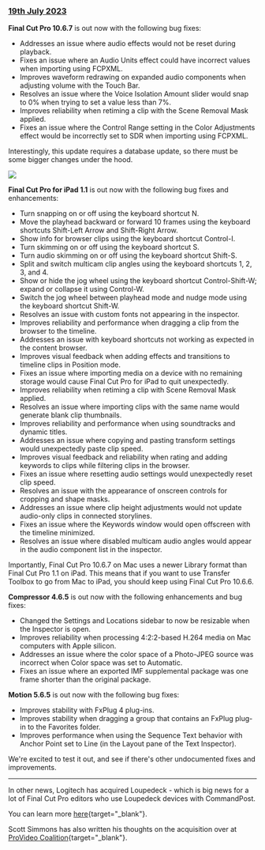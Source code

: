 ### [19th July 2023](/news/20230719)

**Final Cut Pro 10.6.7** is out now with the following bug fixes:

- Addresses an issue where audio effects would not be reset during playback.
- Fixes an issue where an Audio Units effect could have incorrect values when importing using FCPXML.
- Improves waveform redrawing on expanded audio components when adjusting volume with the Touch Bar.
- Resolves an issue where the Voice Isolation Amount slider would snap to 0% when trying to set a value less than 7%.
- Improves reliability when retiming a clip with the Scene Removal Mask applied.
- Fixes an issue where the Control Range setting in the Color Adjustments effect would be incorrectly set to SDR when importing using FCPXML.

Interestingly, this update requires a database update, so there must be some bigger changes under the hood.

![](../static/database-update.png)

**Final Cut Pro for iPad 1.1** is out now with the following bug fixes and enhancements:

- Turn snapping on or off using the keyboard shortcut N.
- Move the playhead backward or forward 10 frames using the keyboard shortcuts Shift-Left Arrow and Shift-Right Arrow.
- Show info for browser clips using the keyboard shortcut Control-I.
- Turn skimming on or off using the keyboard shortcut S.
- Turn audio skimming on or off using the keyboard shortcut Shift-S.
- Split and switch multicam clip angles using the keyboard shortcuts 1, 2, 3, and 4.
- Show or hide the jog wheel using the keyboard shortcut Control-Shift-W; expand or collapse it using Control-W.
- Switch the jog wheel between playhead mode and nudge mode using the keyboard shortcut Shift-W.
- Resolves an issue with custom fonts not appearing in the inspector.
- Improves reliability and performance when dragging a clip from the browser to the timeline.
- Addresses an issue with keyboard shortcuts not working as expected in the content browser.
- Improves visual feedback when adding effects and transitions to timeline clips in Position mode.
- Fixes an issue where importing media on a device with no remaining storage would cause Final Cut Pro for iPad to quit unexpectedly.
- Improves reliability when retiming a clip with Scene Removal Mask applied.
- Resolves an issue where importing clips with the same name would generate blank clip thumbnails.
- Improves reliability and performance when using soundtracks and dynamic titles.
- Addresses an issue where copying and pasting transform settings would unexpectedly paste clip speed.
- Improves visual feedback and reliability when rating and adding keywords to clips while filtering clips in the browser.
- Fixes an issue where resetting audio settings would unexpectedly reset clip speed.
- Resolves an issue with the appearance of onscreen controls for cropping and shape masks.
- Addresses an issue where clip height adjustments would not update audio-only clips in connected storylines.
- Fixes an issue where the Keywords window would open offscreen with the timeline minimized.
- Resolves an issue where disabled multicam audio angles would appear in the audio component list in the inspector.

Importantly, Final Cut Pro 10.6.7 on Mac uses a newer Library format than Final Cut Pro 1.1 on iPad. This means that if you want to use Transfer Toolbox to go from Mac to iPad, you should keep using Final Cut Pro 10.6.6.

**Compressor 4.6.5** is out now with the following enhancements and bug fixes:

- Changed the Settings and Locations sidebar to now be resizable when the Inspector is open.
- Improves reliability when processing 4:2:2-based H.264 media on Mac computers with Apple silicon.
- Addresses an issue where the color space of a Photo-JPEG source was incorrect when Color space was set to Automatic.
- Fixes an issue where an exported IMF supplemental package was one frame shorter than the original package.

**Motion 5.6.5** is out now with the following bug fixes:

- Improves stability with FxPlug 4 plug-ins.
- Improves stability when dragging a group that contains an FxPlug plug-in to the Favorites folder.
- Improves performance when using the Sequence Text behavior with Anchor Point set to Line (in the Layout pane of the Text Inspector).

We're excited to test it out, and see if there's other undocumented fixes and improvements.

---

In other news, Logitech has acquired Loupedeck - which is big news for a lot of Final Cut Pro editors who use Loupedeck devices with CommandPost.

You can learn more [here](https://news.logitech.com/press-releases/news-details/2023/Logitech-Acquires-Loupedeck/default.aspx){target="_blank"}.

Scott Simmons has also written his thoughts on the acquisition over at [ProVideo Coalition](https://www.provideocoalition.com/logitech-acquires-loupedeck-and-i-dont-know-how-to-feel-about-it/){target="_blank"}.